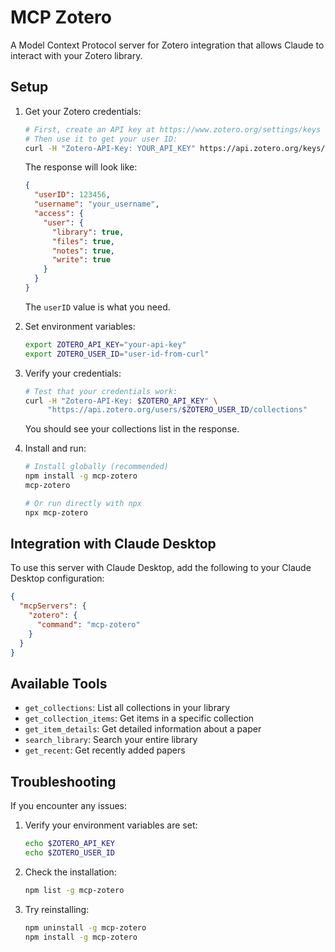 # MCP Zotero

A Model Context Protocol server for Zotero integration that allows Claude to interact with your Zotero library.

## Setup

1. Get your Zotero credentials:

   ```bash
   # First, create an API key at https://www.zotero.org/settings/keys
   # Then use it to get your user ID:
   curl -H "Zotero-API-Key: YOUR_API_KEY" https://api.zotero.org/keys/current
   ```

   The response will look like:

   ```json
   {
     "userID": 123456,
     "username": "your_username",
     "access": {
       "user": {
         "library": true,
         "files": true,
         "notes": true,
         "write": true
       }
     }
   }
   ```

   The `userID` value is what you need.

2. Set environment variables:

   ```bash
   export ZOTERO_API_KEY="your-api-key"
   export ZOTERO_USER_ID="user-id-from-curl"
   ```

3. Verify your credentials:

   ```bash
   # Test that your credentials work:
   curl -H "Zotero-API-Key: $ZOTERO_API_KEY" \
        "https://api.zotero.org/users/$ZOTERO_USER_ID/collections"
   ```

   You should see your collections list in the response.

4. Install and run:

   ```bash
   # Install globally (recommended)
   npm install -g mcp-zotero
   mcp-zotero

   # Or run directly with npx
   npx mcp-zotero
   ```

## Integration with Claude Desktop

To use this server with Claude Desktop, add the following to your Claude Desktop configuration:

```json
{
  "mcpServers": {
    "zotero": {
      "command": "mcp-zotero"
    }
  }
}
```

## Available Tools

- `get_collections`: List all collections in your library
- `get_collection_items`: Get items in a specific collection
- `get_item_details`: Get detailed information about a paper
- `search_library`: Search your entire library
- `get_recent`: Get recently added papers

## Troubleshooting

If you encounter any issues:

1. Verify your environment variables are set:

   ```bash
   echo $ZOTERO_API_KEY
   echo $ZOTERO_USER_ID
   ```

2. Check the installation:

   ```bash
   npm list -g mcp-zotero
   ```

3. Try reinstalling:
   ```bash
   npm uninstall -g mcp-zotero
   npm install -g mcp-zotero
   ```
